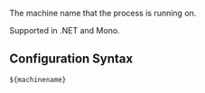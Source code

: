 The machine name that the process is running on. 

Supported in .NET and Mono.

## Configuration Syntax
```
${machinename}
```